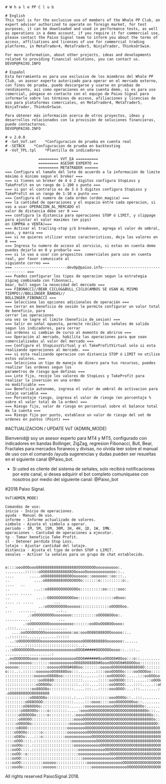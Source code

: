     # W h a l e PP C l u b

    # English
    This tool is for the exclusive use of members of the Whale PP Club, an expert advisor authorized to operate on foreign market, for test purposes, it can be downloaded and used in performance tests, as well as operations in a demo account, if you require it for commercial use, please contact the Paixo Signal team to inform you about the terms of access, affiliations and licenses of use for commercial trading platforms, in MetaTrader4, MetaTrader5, NinjaTrader, ThinksOrSwim.

    For more information, about other projects, ideas and developments related to providing financial solutions, you can contact us.
    DEVOP@PAIXO.INFO  

    # Español
    Esta herramienta es para uso exclusivo de los miembros del Whale PP Club, un asesor experto autorizado para operar en el mercado externo, con fines de prueba, puede descargarse y usarse en pruebas de rendimiento, así como operaciones en una cuenta demo, si es para uso comercial, póngase en contacto con el equipo de Paixo Signal para informarle sobre los términos de acceso, afiliaciones y licencias de uso para plataformas comerciales, en MetaTrader4, MetaTrader5, NinjaTrader, ThinksOrSwim.

    Para obtener más información acerca de otros proyectos, ideas y desarrollos relacionados con la provisión de soluciones financieras, puede contactarnos.
    DEVOP@PAIXO.INFO

    # v 2.0.0
    # -Set_VoT.set    *Configuracion de prueba en cuenta real
    # -SETBCK    *Configuracion de prueba en backtesting
    # -VoT_TPL.tpl    *Plantilla de indicadores

                   ========= VVT_EA ==========
                   ========= ASESOR EXPERTO ==
                   ========= METATRADER ======
    === Configura el tamaño del lote de acuerdo a la información de limite máximo ó minimo segun el broker ===
    === si tienes un broker de 4 ó 2 digitos configura StopLoss y TakeProfit en un rango de 1-100 x punto ===
    === si por el contrario es de 3 ó 5 digitos configura StopLoss y TakeProfit en un rango de 1-10 x punto ===
    === Configura el numero de cada orden (orden_magica) ===
    === la cantidad de operaciones y el espacio entre cada operacion, si vas a usar OPERACION_AL_MERCADO el 
    valor de distancia debe ser 0 ===
    === configura la distancia para operaciones STOP ó LIMIT, y slippage para ajustar el valor maximos (en pips)
    en COMPRA o VENTA)===
    === Activar el trailing-stop y/ó breakeven, agrega el valor de umbral, paso, y marca ===
    === si no quieres utilizar estas caracteristicas, deja los valores en 0 ===
    === Ingresa tu numero de acceso al servicio, si estas en cuenta demo puedes dejarlo en 0 y probarlo ===
    === si lo vas a usar con propositos comerciales para uso en cuenta real, por favor comunicate al 
    siguiente correo ===
    === ------------------------devOp@paixo.info----------------------------------- ===
    === Puedes configurar los tipos de operacion segun la estrategia zigzag combinada con fibonnaci, 
    bear, bull segun la nesecidad del mercado ===
    === FIBONACCI//BEAR_CICLO&&BULL_CICLO(AMBOS SE USAN AL MISMO TIEMPO)//BOLLINGER_BANDAS//
    BOLLINGER_FIBONACCI ===    
    === Selecciona las opciones adicionales de operación ===
    === Cerrar en beneficio de sesión le permite configurar un valor total de beneficio, para 
    cerrar las operaciones
    una vez se logre el limite (beneficio_de_sesion) ===
    === Salir en señal opuesta, permite recibir las señales de salida segun los indicadores, para cerrar 
    las ordenes si cambian de curso al momento de abrirse ===
    === Operación al mercado, habilita las operaciones para que sean comercializadas al valor del mercado ===
    === Configure el StopLossVirtual y el TakeProfitVirtual solo si esta realizando operaciones al mercado. ===
    === si esta realizando operacion con distancia STOP ó LIMIT no utilize estos valores. ===
    === Selecciona un tipo de manejo de dinero para tus recursos, puedes realizar las ordenes segun los 
    parametros de riesgo que definas ===
    === Lote fijo, recoje los valores de StopLoss y TakeProfit para realizar la inversion en una orden 
    no modificable ===
    === Beneficio autonomo, ingresa el valor de umbral de activacion para lotaje variable ===
    === Porcentaje riesgo, ingresa el valor de riesgo (en porcentaje % sobre el valor total de la orden) ===
    === Riesgo fijo, valor de riesgo en porcentual sobre el balance total de la cuenta ===
    === Riesgo fijo por punto, establece un valor de riesgo del set de ordenes en puntos (Point) ===
#ACTUALIZACION / UPDATE VoT (ADMIN_MODE)

Bienvenid@ soy un asesor experto para MT4 y MT5, configurado con indicadores en bandas Bollinger, ZigZag, regresion Fibonacci, Bull, Bear, Fractales para mercados foraneos y divisas, no olvida leer sobre el manual de uso con el comando /ayuda sugerencias y dudas pueden ser resueltas en el siguiente canal @Paixo_bot.

* Si usted es cliente del sistema de señales, solo recibirá notificaciones por este canal, si desea adquirir el bot completo comuníquese con nosotros por medio del siguiente canal: @Paixo_bot

#2018 Paixo Signal.
    
    VoT(ADMIN_MODE)
    
    Comandos de uso:
    inicio - Inicio de operaciones.
    ayuda - Manual de uso.
    informe - Informe actualizado de valores.
    simbolo - Ajusta el simbolo a operar.
    periodo - 1M, 5M, 15M, 30M, 1H, 4H, 1D, 1W, 1MN.
    operaciones - Cantidad de operaciones a ejecutar.
    tp - Tomar beneficio Take Profit.
    sl - Detener perdida Stop Loss.
    lotaje - Ajustar cantidad del lotaje.
    distancia - Ajusta el tipo de orden STOP o LIMIT.
    senales - Activar la señales para un grupo de chat establecido.
    
    
    o::::oooOOOoooO88888888888888888OOOOOOOOOoooooooooo:.                                                 
    .........::::::oOO888888888888OOooooOooooooooooooo::..                                                
    ....       .....oO8888888888OOOoooooo::ooooooo::oo:::..                                               
    ..           ....o888O8888OOOOOOOOo:::::::o::::::::::o:.                    ....   ..                 
    ..           ...::o8888OOOOOOOOOOo::::::::::oo:::::ooo:                    ...... .....               
    ..            ...::O8OOOOOOOOOOoo::::::::::::::::oOooo:                   .... .. .....         ...   
    .              ..:oOOOOOOOOOoooooo:::::::::::::oOOOOOoo.                 ...   ........         ..:.. 
              .:oOOOOOOOOOoooooooo:::::::::::oOOO88OOoo:.                  ............            ...
            .:oOOOOOOOOOooooooooooo:::::::ooOOoOO88OOoooo:                .::::........  .............
       ....ooOOOOOOOOOoooooooooooo:oo:oooOO88O888OOOooooo::..            ..::::::::.............::::::
      ..:oOOOOOOOOOOoooooooooooooooooooOOOO888888Oooooooo:...... .........::::::::::::::::::::::::..:.
    ..:oOOOOOOOOOoooooooooooooooooooOOO8#####8OOOOOOoooo::..:::..               .....................:
    ..ooOOOOOOOoooo:ooooooooooooooooOOO8######8ooOOOO8#8Ooo:::o::.............:::::::::::::::::.......::
    .:oooooooooo::::::::oooooooooooO8888888888#8oooOOOOO8#88OOOoo::::::::::::::.::ooooooooooooo:::::.....:
    oooooo:::::::::::::ooooooOOO8#88Ooo::::::::oooooOOOOOO888888O8O::::::::::::oOO888OOOOOOOOOooo:::::::oo
    o:::..:.::::::oooooooOO8888Ooo:::........::::oooOOOOOo::::ooOOOOoo:::::::::..ooOOO8888888888OOoO88888O
    :::::::::::::ooooooO8888oo:::::::::.......::::ooOOOOOO:.....:::ooOOOoo::::......:oOO88888888888888Oooo
    :::::::::::::::ooOO88O:::::::::::::.......:::::ooOOOOO::::......::oOOOo:oo:.......:oO8888888888888888O
    ::::::::::::::oOO8OOo::::::::::::..:::....:::::ooOOOOO:...::::.....::oOOOo:........:O88888888OO888888O
    ::::::::::::oo88OO8o:::::::::::.....:::...:::::oooOOOO:...:::........::oOOOo:...  .oO8888888OO88888888
    :::::::::::oO88OO8o:::::::::::.:....:::::::::::oooOOOOo::..:::.........::o88OOo:.:oO88888888O888888888
    :::::::::oO88OOOO::::::::::::::.....:::oooo::::oooOOOOOOOOoo::...........:oO88O::O88OOoooooOO888888888
    ::::::::oO88OOOo:::::::::::::......:oooooooooooooOOOOOOOO888OOo:...........:OOOooOOOOOOOOO88OO88888888
    :::::::oO88OOOo::::o::::::::.....:ooooOOOOOOOOOOOOOOOOOOOO88888Oo:::........:oO8OOOOOOOOOoooo:oOO8888o
    ::::::oO88OOOo:::::o::::::::::.:ooooOOOOOOOOOOOOOOOOOOOOOO8888888Oo::........:o88oo:::::::::..::oO888:
    ::::::o88OOO:::::::::::::::::::ooooOOOOOOOOOOOOOOOOOOOOOOO88888888Oo:::.......:O88o::::.:::....:oOO8O:
    :::::oO8OO8o:::::::::::::::::oooooooOOOOOOOOOOOOOOOOOOOOOO888888888OO:::.......:o8O:::::O888o:.:oOOOo:
    :::::o8OOO::::::::::::::::::ooooooooOOOOOOOOOOOOOOOOOOOOO88888888888OO::........:o8O:::::o8#O::oO8O:::
    ::::oO8OOo::::::o:::::::::::oooooooooOOOOOOOOOOOOOOOOOOOO888888888888OO::........:88o::::::ooOO88o::o:
    ::::oO8Oo:...:::o::::::::::ooooooooooooOOOOOOOOOOOOOOOOOO888888888888OOo:........:O8OOoooOO88OOo:::oo:
    ::::oOOO::::.:::::::::::::::::oooooooooooOOOOOOOOOOOOOOOO8888888888OOOOO:.........oO8OOOOOOoo::::::o::
    :::ooOOo:::.:::::::::::::::::::ooooooooooooOOOOOOOOOOOOOOOO88888888OOOOOo:........oO8:::::::::::::oo::
    :::ooOO::::.:::::::::::::::::::::ooooooooooooOOOOOOOOOOOOOOO888888OOOOOOO:........:O8o:::::::::::ooOO8
    :::ooOO::o:::::::::::::::::::::::ooooooooooooooOOOOOOOOOOOOOOOO88OOOOOOOOo........:O#Ooo::oooooOOO8OOo
    :::ooOO::::::::::::::::::::::::::::oooooooooooooooOOOOOOOOOOOOOOOOOOOOOOOOooOOoo:.:8#88OOOOOO8888OOooo
    :::ooOO::::::::::oooooo::::::::::::::ooooooooooooooooOOOOOOOOOOOOOOOOOOOOOOOO888Ooo8#8##OOOOOOOOOOo:::
    :::oooOo:::::::::oooooo::::::::::::::::ooooooooooooooooOOOOOOOOOOOOOOOOOOOOOO8888OO8#8#8OooooOOOo::ooo
All rights reserved PaixoSignal 2018.
